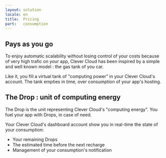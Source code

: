 ```yaml
---
layout: solution
locale: en
title:  Pricing
part:   consumption
---
```

<div id="part-pay-as-you-go">
   <div class="container">
      <h2>Pays as you go</h2>
      <div class="row">
         <div class="span5">
            <p>
               To enjoy automatic scalability without losing control of your costs because of very high trafic on your app, Clever Cloud has been inspired by a simple and well known model&nbsp;: the gas tank of you car.
            </p>
			<p>
               Like it, you fill a virtual tank of "computing power" in your Clever Cloud's account. The tank empties in time, over consumption of your app's hosting.
            </p>
         </div>
		<div class="span5 offset2">
            <p>
            </p>
         </div>
      </div>
   </div>
</div>
<div id="part-drop">
   <div class="container">
      <div class="row">
         <div class="span4 offset8">
            <h2>The Drop&nbsp;: unit of computing energy</h2>
            <p>
			   The Drop is the unit representing Clever Cloud's "computing energy". You fuel your app with Drops, in case of need.
            </p>
			<p>
				Your Clever Cloud's dashboard account show you in real-time the state of your consumption:&nbsp; 
			</p>
			<ul>
				<li>Your remaining Drops</li>
				<li>The estimated time before the next recharge</li>
				<li>Management of your consumption's notification</li>
			</ul>
         </div>
      </div>
   </div>
</div>
